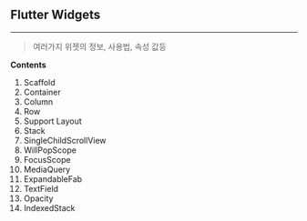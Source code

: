 <h2>Flutter Widgets</h2>

<hr>

> 여러가지 위젯의 정보, 사용법, 속성 값등 

**Contents**

1. Scaffold
2. Container
3. Column
4. Row
5. Support Layout
6. Stack
7. SingleChildScrollView
8. WillPopScope
9. FocusScope
10. MediaQuery
11. ExpandableFab
12. TextField
13. Opacity
14. IndexedStack
